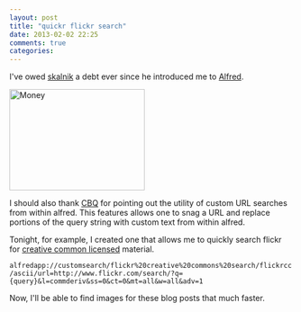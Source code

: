 ```yaml
---
layout: post
title: "quickr flickr search"
date: 2013-02-02 22:25
comments: true
categories: 
---
```


I've owed [skalnik](http://www.mikeskalnik.com/) a debt ever since he introduced
me to [Alfred](http://www.alfredapp.com/).

<a href="http://www.alfredapp.com" title="alfred logon"><img src="http://www.alfredapp.com/images/logo.png" width="240" height="180" alt="Money"></a>

<!-- more -->

I should also thank [CBQ](http://www.bignerdranch.com/about_us/nerds/charles_brian_quinn) for pointing out the utility of custom URL searches from within alfred.  This features allows one to snag a URL and replace portions of the query string with custom text from within alfred.

Tonight, for example, I created one that allows me to quickly search flickr for
[creative common licensed](http://creativecommons.org/licenses/) material.

```alfredapp://customsearch/flickr%20creative%20commons%20search/flickrcc/ascii/url=http://www.flickr.com/search/?q={query}&l=commderiv&ss=0&ct=0&mt=all&w=all&adv=1```

Now, I'll be able to find images for these blog posts that much faster.
